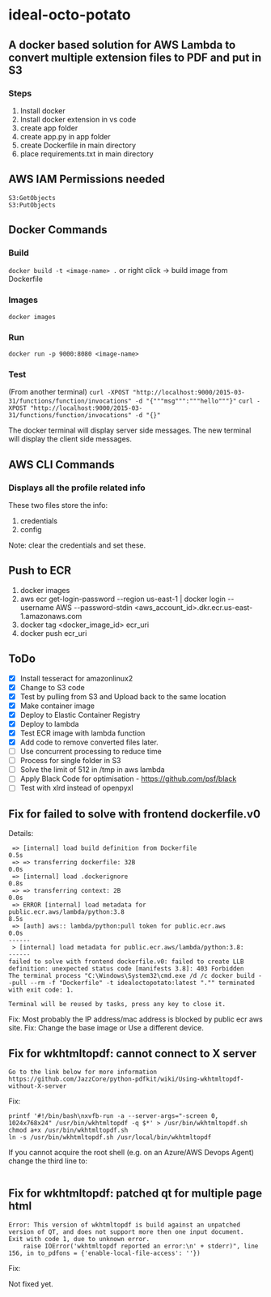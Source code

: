 # ideal-octo-potato

## A docker based solution for AWS Lambda to convert multiple extension files to PDF and put in S3

### Steps

1. Install docker
2. Install docker extension in vs code
3. create app folder
4. create app.py in app folder
5. create Dockerfile in main directory
6. place requirements.txt in main directory

## AWS IAM Permissions needed

```S3:ListBucket
S3:GetObjects
S3:PutObjects
```

## Docker Commands

### Build

```docker build -t <image-name> .```
or right click -> build image from Dockerfile

### Images

```docker images```

### Run

```docker run -p 9000:8080 <image-name>```

### Test

(From another terminal)
```curl -XPOST "http://localhost:9000/2015-03-31/functions/function/invocations" -d "{"""msg""":"""hello"""}"```
```curl -XPOST "http://localhost:9000/2015-03-31/functions/function/invocations" -d "{}"```

The docker terminal will display server side messages. The new terminal will display the client side messages.

## AWS CLI Commands

### Displays all the profile related info

These two files store the info:

1. credentials
2. config

Note: clear the credentials and set these.

## Push to ECR

1. docker images
2. aws ecr get-login-password --region us-east-1 | docker login --username AWS --password-stdin <aws_account_id>.dkr.ecr.us-east-1.amazonaws.com
3. docker tag <docker_image_id> ecr_uri
4. docker push ecr_uri

## ToDo

- [x] Install tesseract for amazonlinux2
- [x] Change to S3 code
- [x] Test by pulling from S3 and Upload back to the same location
- [x] Make container image
- [x] Deploy to Elastic Container Registry
- [x] Deploy to lambda
- [x] Test ECR image with lambda function
- [x] Add code to remove converted files later.
- [ ] Use concurrent processing to reduce time
- [ ] Process for single folder in S3
- [ ] Solve the limit of 512 in /tmp in aws lambda
- [ ] Apply Black Code for optimisation - <https://github.com/psf/black>
- [ ] Test with xlrd instead of openpyxl

## Fix for failed to solve with frontend dockerfile.v0

Details:

```[+] Building 9.6s (4/4) FINISHED
 => [internal] load build definition from Dockerfile                                                                       0.5s 
 => => transferring dockerfile: 32B                                                                                        0.0s 
 => [internal] load .dockerignore                                                                                          0.8s 
 => => transferring context: 2B                                                                                            0.0s 
 => ERROR [internal] load metadata for public.ecr.aws/lambda/python:3.8                                                    8.5s 
 => [auth] aws:: lambda/python:pull token for public.ecr.aws                                                               0.0s 
------
 > [internal] load metadata for public.ecr.aws/lambda/python:3.8:
------
failed to solve with frontend dockerfile.v0: failed to create LLB definition: unexpected status code [manifests 3.8]: 403 Forbidden
The terminal process "C:\Windows\System32\cmd.exe /d /c docker build --pull --rm -f "Dockerfile" -t idealoctopotato:latest "."" terminated with exit code: 1.

Terminal will be reused by tasks, press any key to close it.
```

Fix:
Most probably the IP address/mac address is blocked by public ecr aws site.
Fix: Change the base image or Use a different device.

## Fix for wkhtmltopdf: cannot connect to X server

```You will need to run wkhtmltopdf within a "virtual" X server.
Go to the link below for more information
https://github.com/JazzCore/python-pdfkit/wiki/Using-wkhtmltopdf-without-X-server
```

Fix:

```yum install xorg-x11-server-Xvfb
printf '#!/bin/bash\nxvfb-run -a --server-args="-screen 0, 1024x768x24" /usr/bin/wkhtmltopdf -q $*' > /usr/bin/wkhtmltopdf.sh
chmod a+x /usr/bin/wkhtmltopdf.sh
ln -s /usr/bin/wkhtmltopdf.sh /usr/local/bin/wkhtmltopdf
```

If you cannot acquire the root shell (e.g. on an Azure/AWS Devops Agent) change the third line to:

```printf '#!/bin/bash\nxvfb-run -a --server-args="-screen 0, 1024x768x24" /usr/bin/wkhtmltopdf -q $*' | sudo tee /usr/bin/wkhtmltopdf.sh
```

## Fix for wkhtmltopdf: patched qt for multiple page html

```[ERROR] OSError: wkhtmltopdf reported an error:
Error: This version of wkhtmltopdf is build against an unpatched version of QT, and does not support more then one input document.
Exit with code 1, due to unknown error.
    raise IOError('wkhtmltopdf reported an error:\n' + stderr)", line 156, in to_pdfons = {'enable-local-file-access': ''})  
```

Fix:

Not fixed yet.
